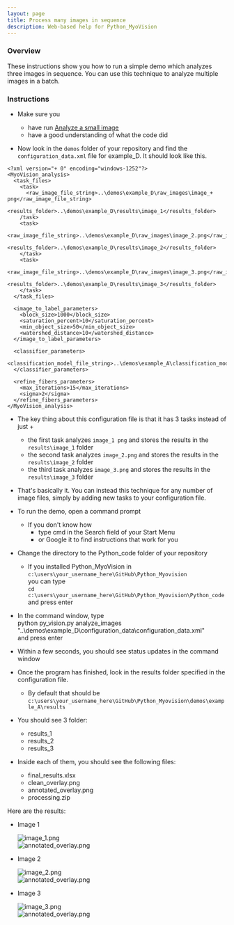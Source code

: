 ```yaml
---
layout: page
title: Process many images in sequence
description: Web-based help for Python_MyoVision
---
```


### Overview

These instructions show you how to run a simple demo which analyzes three images in sequence. You can use this technique to analyze multiple images in a batch.

### Instructions

+  Make sure you
   + have run [Analyze a small image](../analyze-a-small-image/analyze-a-small-image.html)
   + have a good understanding of what the code did

+  Now look in the `demos` folder of your repository and find the `configuration_data.xml` file for example_D. It should look like this.

~~~~
<?xml version="+ 0" encoding="windows-1252"?>
<MyoVision_analysis>
  <task_files>
    <task>
      <raw_image_file_string>..\demos\example_D\raw_images\image_+ png</raw_image_file_string>
      <results_folder>..\demos\example_D\results\image_1</results_folder>
    /task>
    <task>
      <raw_image_file_string>..\demos\example_D\raw_images\image_2.png</raw_image_file_string>
      <results_folder>..\demos\example_D\results\image_2</results_folder>
    </task>
    <task>
      <raw_image_file_string>..\demos\example_D\raw_images\image_3.png</raw_image_file_string>
      <results_folder>..\demos\example_D\results\image_3</results_folder>
    </task>
  </task_files>
  
  <image_to_label_parameters>
    <block_size>1000</block_size>
    <saturation_percent>10</saturation_percent>
    <min_object_size>50</min_object_size>
    <watershed_distance>10</watershed_distance>
  </image_to_label_parameters>

  <classifier_parameters>
    <classification_model_file_string>..\demos\example_A\classification_model\classification_model.svc</classification_model_file_string>
  </classifier_parameters>
  
  <refine_fibers_parameters>
    <max_iterations>15</max_iterations>
    <sigma>2</sigma>
  </refine_fibers_parameters>
</MyoVision_analysis>
~~~~

+  The key thing about this configuration file is that it has 3 tasks instead of just + 
   + the first task analyzes `image_1 png` and stores the results in the `results\image_1` folder
   + the second task analyzes `image_2.png` and stores the results in the `results\image_2` folder
   + the third task analyzes `image_3.png` and stores the results in the `results\image_3` folder  

+  That's basically it. You can instead this technique for any number of image files, simply by adding new tasks to your configuration file.

+  To run the demo, open a command prompt
   + If you don't know how
     + type cmd in the Search field of your Start Menu
     + or Google it to find instructions that work for you  

+  Change the directory to the Python_code folder of your repository
   + If you installed Python_MyoVision in `c:\users\your_username_here\GitHub\Python_Myovision`  
you can type  
`cd c:\users\your_username_here\GitHub\Python_Myovision\Python_code`  
and press enter  

+  In the command window, type  
python py_vision.py analyze_images "..\demos\example_D\configuration_data\configuration_data.xml"  
and press enter

+  Within a few seconds, you should see status updates in the command window

+  Once the program has finished, look in the results folder specified in the configuration file.
   + By default that should be  
`c:\users\your_username_here\GitHub\Python_Myovision\demos\example_A\results`  

+  You should see 3 folder:
   + results_1
   + results_2
   + results_3  
   
+  Inside each of them, you should see the following files:
   + final_results.xlsx
   + clean_overlay.png
   + annotated_overlay.png
   + processing.zip

Here are the results:

+ Image 1

  ![image_1.png](image_1/image_1.png)  
  ![annotated_overlay.png](image_1/annotated_overlay.png)  

+ Image 2

  ![image_2.png](image_2/image_2.png)  
  ![annotated_overlay.png](image_2/annotated_overlay.png)  

+ Image 3

  ![image_3.png](image_3/image_3.png)  
  ![annotated_overlay.png](image_3/annotated_overlay.png)  


